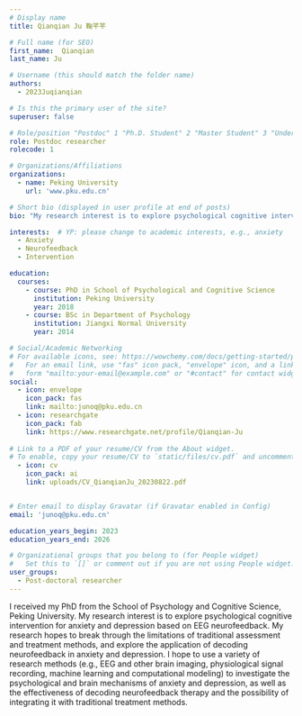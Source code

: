 ```yaml
---
# Display name
title: Qianqian Ju 鞠芊芊

# Full name (for SEO)
first_name:  Qianqian
last_name: Ju

# Username (this should match the folder name)
authors:
  - 2023Juqianqian

# Is this the primary user of the site?
superuser: false

# Role/position "Postdoc" 1 "Ph.D. Student" 2 "Master Student" 3 "Undergradute Student" 4
role: Postdoc researcher
rolecode: 1

# Organizations/Affiliations
organizations:
  - name: Peking University
    url: 'www.pku.edu.cn'

# Short bio (displayed in user profile at end of posts)  
bio: "My research interest is to explore psychological cognitive intervention for anxiety and depression based on EEG neurofeedback. My research hopes to break through the limitations of traditional assessment and treatment methods, and explore the application of decoding neurofeedback in anxiety and depression."

interests:  # YP: please change to academic interests, e.g., anxiety
  - Anxiety
  - Neurofeedback
  - Intervention

education:
  courses:
    - course: PhD in School of Psychological and Cognitive Science
      institution: Peking University
      year: 2018
    - course: BSc in Department of Psychology 
      institution: Jiangxi Normal University
      year: 2014

# Social/Academic Networking
# For available icons, see: https://wowchemy.com/docs/getting-started/page-builder/#icons
#   For an email link, use "fas" icon pack, "envelope" icon, and a link in the
#   form "mailto:your-email@example.com" or "#contact" for contact widget.
social:
  - icon: envelope
    icon_pack: fas
    link: mailto:junoq@pku.edu.cn
  - icon: researchgate
    icon_pack: fab
    link: https://www.researchgate.net/profile/Qianqian-Ju
  
# Link to a PDF of your resume/CV from the About widget.
# To enable, copy your resume/CV to `static/files/cv.pdf` and uncomment the lines below.
  - icon: cv
    icon_pack: ai
    link: uploads/CV_QianqianJu_20230822.pdf


# Enter email to display Gravatar (if Gravatar enabled in Config)
email: 'junoq@pku.edu.cn' 

education_years_begin: 2023
education_years_end: 2026

# Organizational groups that you belong to (for People widget)
#   Set this to `[]` or comment out if you are not using People widget.
user_groups:
  - Post-doctoral researcher
---
```


I received my PhD from the School of Psychology and Cognitive Science, Peking University. My research interest is to explore psychological cognitive intervention for anxiety and depression based on EEG neurofeedback. My research hopes to break through the limitations of traditional assessment and treatment methods, and explore the application of decoding neurofeedback in anxiety and depression.
I hope to use a variety of research methods (e.g., EEG and other brain imaging, physiological signal recording, machine learning and computational modeling) to investigate the psychological and brain mechanisms of anxiety and depression, as well as the effectiveness of decoding neurofeedback therapy and the possibility of integrating it with traditional treatment methods.
